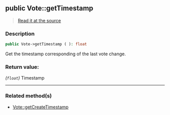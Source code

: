 ## public Vote::getTimestamp

> [Read it at the source](https://github.com/julien-boudry/Condorcet/blob/master/src/Vote.php#L273)

### Description    

```php
public Vote->getTimestamp ( ): float
```

Get the timestamp corresponding of the last vote change.
    

### Return value:   

*(`float`)* Timestamp


---------------------------------------

### Related method(s)      

* [Vote::getCreateTimestamp](/Docs/ApiReferences/Vote%20Class/public%20Vote--getCreateTimestamp.md)    
